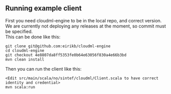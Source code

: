Running example client
----------------------

First you need cloudml-engine to be in the local repo, and correct version.  
We are currently not deploying any releases at the moment, so commit must be specified.  
This can be done like this:

    git clone git@github.com:eirikb/cloudml-engine
    cd cloudml-engine
    git checkout 4e8807da8ff5353fe0b64e63056f830a4e66b3bd
    mvn clean install

Then you can run the client like this:

    <Edit src/main/scala/no/sintef/cloudml/Client.scala to have correct identity and credential>
    mvn scala:run
